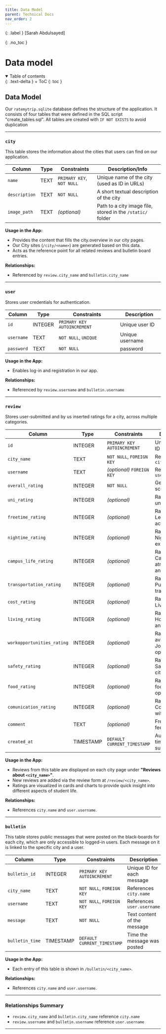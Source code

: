 ```yaml
---
title: Data Model
parent: Technical Docs
nav_order: 2
---
```


{: .label }
[Sarah Abdulsayed]

{: .no_toc }
# Data model

<details open markdown="block">
{: .text-delta }
<summary>Table of contents</summary>
+ ToC
{: toc }
</details>

## Data Model

Our `ratemytrip.sqlite` database defines the structure of the application. It consists of four tables that were defined in the SQL script "create_tables.sql".
All tables are created with `IF NOT EXISTS` to avoid duplication

---

### `city`
This table stores the information about the cities that users can find on our application. 

| Column       | Type | Constraints                    | Description/Info |
|--------------|------|--------------------------------|-------------|
| `name`       | TEXT | `PRIMARY KEY`, `NOT NULL`      | Unique name of the city (used as ID in URLs) |
| `description`| TEXT | `NOT NULL`                     | A short textual description of the city |
| `image_path` | TEXT | *(optional)*                       | Path to a city image file, stored in the `/static/` folder |


**Usage in the App:**
- Provides the content that fills the city.overview in our city pages.
- Our City sites (`/city/<name>`) are generated based on this data.
- Acts as the reference point for all related reviews and bulletin board entries.


**Relationships:**
- Referenced by `review.city_name` and `bulletin.city_name`



---

### `user`
Stores user credentials for authentication.

| Column     | Type     | Constraints                          | Description |
|------------|----------|--------------------------------------|-------------|
| `id`       | INTEGER  | `PRIMARY KEY AUTOINCREMENT`          | Unique user ID |
| `username` | TEXT     | `NOT NULL`, `UNIQUE`                 | Unique username |
| `password` | TEXT     | `NOT NULL`                           | password  |

**Usage in the App:**
- Enables log-in and registration in our app.

**Relationships:**
- Referenced by `review.username` and `bulletin.username`


---

### `review`
Stores user-submitted and by us inserted ratings for a city, across multiple categories.

| Column                      | Type      | Constraints                     | Description |
|-----------------------------|-----------|----------------------------------|-------------|
| `id`                        | INTEGER   | `PRIMARY KEY AUTOINCREMENT`      | Unique review ID |
| `city_name`                 | TEXT      | `NOT NULL`, `FOREIGN KEY`       | References `city.name` |
| `username`                  | TEXT      | *(optional)* `FOREIGN KEY`      | References `user.username` |
| `overall_rating`            | INTEGER   | `NOT NULL`                       | General overall score |
| `uni_rating`                | INTEGER   | *(optional)*                     | Rating for university life |
| `freetime_rating`           | INTEGER   | *(optional)*                     | Rating for Leisure activities |
| `nightime_rating`           | INTEGER   | *(optional)*                     |Rating for  Nightlife experience |
| `campus_life_rating`        | INTEGER   | *(optional)*                     | Rating for Campus atmosphere and experience|
| `transportation_rating`     | INTEGER   | *(optional)*                     | Rating for Public transport |
| `cost_rating`               | INTEGER   | *(optional)*                     | Rating for Living costs |
| `living_rating`             | INTEGER   | *(optional)*                     |Rating for Housing quality and availability |
| `workopportunities_rating`  | INTEGER   | *(optional)*                     | Rating for availability of  Job/internship opportunities |
| `safety_rating`             | INTEGER   | *(optional)*                     | Rating for  Safety in the city |
| `food_rating`               | INTEGER   | *(optional)*                     | Rating for  Local food and options |
| `comunication_rating`       | INTEGER   | *(optional)*                     | Rating for  Communication with others  |
| `comment`                   | TEXT      | *(optional)*                     | Free-form feedback |
| `created_at`                | TIMESTAMP | `DEFAULT CURRENT_TIMESTAMP`      | Auto-set timestamp on submission |

**Usage in the App:**
- Reviews from this table are displayed on each city page under **"Reviews about `<city_name>`"**.
- New reviews are added via the review form at `/review/<city_name>`.
- Ratings are visualized in cards and charts to provide quick insight into different aspects of student life.

**Relationships:**
- References `city.name` and `user.username`.


---

### `bulletin`
This table stores public messages that were posted on the black-boards for each city, which are only accessible to logged-in users. Each message on it is linked to the specific city and a user.

| Column         | Type      | Constraints                     | Description |
|----------------|-----------|----------------------------------|-------------|
| `bulletin_id`  | INTEGER   | `PRIMARY KEY AUTOINCREMENT`      | Unique ID for each message |
| `city_name`    | TEXT      | `NOT NULL`, `FOREIGN KEY`       | References `city.name` |
| `username`     | TEXT      | `NOT NULL`, `FOREIGN KEY`       | References `user.username` |
| `message`      | TEXT      | `NOT NULL`                       | Text content of the message |
| `bulletin_time`| TIMESTAMP | `DEFAULT CURRENT_TIMESTAMP`      | Time the message was posted |

**Usage in the App:**
- Each entry of this table is shown in  `/bulletin/<city_name>`.

**Relationships:**
- References `city.name` and `user.username`.

---
### Relationships Summary

- `review.city_name` and `bulletin.city_name` reference `city.name`
- `review.username` and `bulletin.username` reference `user.username`

--- 